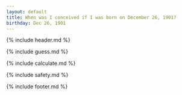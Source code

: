 ```yaml
---
layout: default
title: When was I conceived if I was born on December 26, 1901?
birthday: Dec 26, 1901
---
```


{% include header.md %}

{% include guess.md %}

{% include calculate.md %}

{% include safety.md %}

{% include footer.md %}



